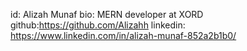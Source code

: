 id: Alizah Munaf
bio: MERN developer at XORD
github:https://github.com/Alizahh
linkedin: https://www.linkedin.com/in/alizah-munaf-852a2b1b0/
